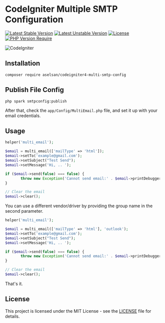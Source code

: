 # CodeIgniter Multiple SMTP Configuration

[![Latest Stable Version](http://poser.pugx.org/aselsan/codeigniter4-multi-smtp-config/v)](https://packagist.org/packages/aselsan/codeigniter4-multi-smtp-config)
[![Latest Unstable Version](http://poser.pugx.org/aselsan/codeigniter4-multi-smtp-config/v/unstable)](https://packagist.org/packages/aselsan/codeigniter4-multi-smtp-config) [![License](http://poser.pugx.org/aselsan/codeigniter4-multi-smtp-config/license)](https://packagist.org/packages/aselsan/codeigniter4-multi-smtp-config)
[![PHP Version Require](http://poser.pugx.org/aselsan/codeigniter4-multi-smtp-config/require/php)](https://packagist.org/packages/aselsan/codeigniter4-multi-smtp-config)

![CodeIgniter](https://img.shields.io/badge/CodeIgniter-%5E4.8-blue)

## Installation

```
composer require aselsan/codeigniter4-multi-smtp-config
```

## Publish File Config

```
php spark smtpconfig:publish
```

After that, check the `app/Config/MultiEmail.php` file, and set it up with your email credentials.

## Usage

```php
helper('multi_email');

$email = multi_email(['mailType' => 'html']);
$email->setTo('example@gmail.com');
$email->setSubject("Test Send");
$email->setMessage('Hi, .. ');

if ($email->send(false) === false) {
       throw new Exception('Cannot send email:' . $email->printDebugger(['headers']));
}

// Clear the email
$email->clear();
```

You can use a different vendor/driver by providing the group name in the second parameter.

```php
helper('multi_email');

$email = multi_email(['mailType' => 'html'], 'outlook');
$email->setTo('example@gmail.com');
$email->setSubject("Test Send");
$email->setMessage('Hi, .. ');

if ($email->send(false) === false) {
       throw new Exception('Cannot send email:' . $email->printDebugger(['headers']));
}

// Clear the email
$email->clear();
```

That's it.

## License

This project is licensed under the MIT License - see the [LICENSE](/LICENSE) file for details.

